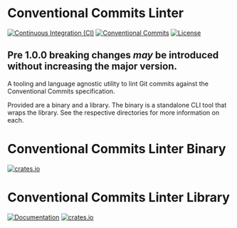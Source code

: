 # Conventional Commits Linter
[![Continuous Integration (CI)](https://github.com/DeveloperC286/conventional_commits_linter/actions/workflows/continuous-integration.yml/badge.svg)](https://github.com/DeveloperC286/conventional_commits_linter/actions/workflows/continuous-integration.yml)
[![Conventional Commits](https://img.shields.io/badge/Conventional%20Commits-1.0.0-yellow.svg)](https://conventionalcommits.org)
[![License](https://img.shields.io/badge/License-AGPLv3-blue.svg)](https://www.gnu.org/licenses/agpl-3.0)


## Pre 1.0.0 breaking changes _may_ be introduced without increasing the major version.


A tooling and language agnostic utility to lint Git commits against the Conventional Commits specification.


Provided are a binary and a library. The binary is a standalone CLI tool that wraps the library. See the respective directories for more information on each.


# Conventional Commits Linter Binary
[![crates.io](https://img.shields.io/crates/v/conventional_commits_linter)](https://crates.io/crates/conventional_commits_linter)


# Conventional Commits Linter Library
[![Documentation](https://docs.rs/conventional_commits_linter_lib/badge.svg)](https://docs.rs/conventional_commits_linter_lib)
[![crates.io](https://img.shields.io/crates/v/conventional_commits_linter_lib)](https://crates.io/crates/conventional_commits_linter_lib)
